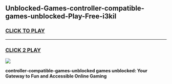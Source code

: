 
## Unblocked-Games-controller-compatible-games-unblocked-Play-Free-i3kil
<h3>
<a href="https://premium76.site?title=controller-compatible-games-unblocked&ref=18A1">CLICK TO PLAY</a></h3>
<hr>

<h3>
<a href="https://premium76.site?title=controller-compatible-games-unblocked&ref=18A1">CLICK 2 PLAY</a>
  
</h3>

<a href="https://premium76.site?title=controller-compatible-games-unblocked&ref=18A1"><img src="https://clearcache.store/games.png"></a>


**controller-compatible-games-unblocked games unblocked: Your Gateway to Fun and Accessible Online Gaming**

